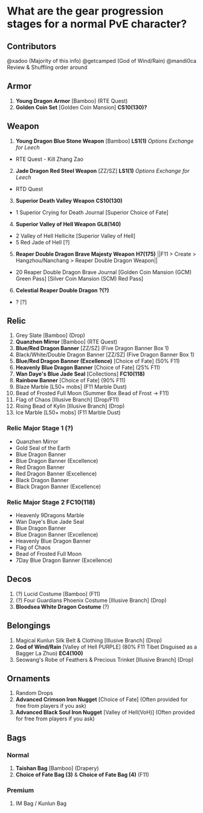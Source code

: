 # What are the gear progression stages for a normal PvE character?

## Contributors
@xadoo (Majority of this info)
@getcamped (God of Wind/Rain) 
@mandi0ca Review & Shuffling order around

## Armor
1. **Young Dragon Armor** [Bamboo] (RTE Quest)
3. **Golden Coin Set** [Golden Coin Mansion] __CS10(130)?__

## Weapon
1. **Young Dragon Blue Stone Weapon** [Bamboo] __LS1(1)__ *Options Exchange for Leech*
  - RTE Quest - Kill Zhang Zao
2. **Jade Dragon Red Steel Weapon** [ZZ/SZ] __LS1(1)__ *Options Exchange for Leech*
  - RTD Quest
3. **Superior Death Valley Weapon** __CS10(130)__
  -  1 Superior Crying for Death Journal [Superior Choice of Fate]
4. **Superior Valley of Hell Weapon** __GL8(140)__
  - 2 Valley of Hell Hellicite [Superior Valley of Hell]
  - 5 Red Jade of Hell [?]
5. **Reaper Double Dragon Brave Majesty Weapon** __H7(175)__ ||F11 > Create > Hangzhou/Nanchang > Reaper Double Dragon Weapon||
  - 20 Reaper Double Dragon Brave Journal [Golden Coin Mansion (GCM) Green Pass] [Silver Coin Mansion (SCM) Red Pass]
6. **Celestial Reaper Double Dragon** __?(?)__
  - ? [?]

## Relic
1. Grey Slate [Bamboo]  (Drop)
1. **Quanzhen Mirror** [Bamboo]  (RTE Quest)
1. **Blue/Red Dragon Banner** [ZZ/SZ] (Five Dragon Banner Box 1)
1. Black/White/Double Dragon Banner [ZZ/SZ] (Five Dragon Banner Box 1)
1. **Blue/Red Dragon Banner (Excellence)** [Choice of Fate] (50% F11)
1. **Heavenly Blue Dragon Banner** [Choice of Fate] (25% F11)
1. **Wan Daye's Blue Jade Seal** [Collections]  __FC10(118)__
1. **Rainbow Banner** [Choice of Fate] (90% F11)
1. Blaze Marble [L50+ mobs] (F11 Marble Dust)
1. Bead of Frosted Full Moon (Summer Box Bead of Frost -> F11)
1. Flag of Chaos [Illusive Branch] (Drop/F11)
1. Rising Bead of Kylin [Illusive Branch] (Drop)
1. Ice Marble [L50+ mobs] (F11 Marble Dust)

### Relic Major Stage 1 (?)
- Quanzhen Mirror
- Gold Seal of the Earth
- Blue Dragon Banner
- Blue Dragon Banner (Excellence)
- Red Dragon Banner
- Red Dragon Banner (Excellence)
- Black Dragon Banner
- Black Dragon Banner (Excellence)


### Relic Major Stage 2 __FC10(118)__
- Heavenly 9Dragons Marble
- Wan Daye's Blue Jade Seal
- Blue Dragon Banner
- Blue Dragon Banner (Excellence)
- Heavenly Blue Dragon Banner
- Flag of Chaos
- Bead of Frosted Full Moon
- 7Day Blue Dragon Banner (Excellence)

## Decos
1. (?) Lucid Costume [Bamboo] (F11)
2. (?) Four Guardians Phoenix Costume [Illusive Branch] (Drop)
1. **Bloodsea White Dragon Costume** (?)

## Belongings
1. Magical Kunlun Silk Belt & Clothing [Illusive Branch] (Drop)
1. **God of Wind/Rain** [Valley of Hell PURPLE] (80% F11 Tibet Disguised as a Bagger La Zhuo) __EC4(100)__
1. Seowang's Robe of Feathers & Precious Trinket [Illusive Branch] (Drop)

## Ornaments
1. Random Drops
2. **Advanced Crimson Iron Nugget** [Choice of Fate] (Often provided for free from players if you ask)
3. **Advanced Black Soul Iron Nugget** [Valley of Hell(VoH)] (Often provided for free from players if you ask)

## Bags
### Normal
1. **Taishan Bag** [Bamboo] (Drapery)
2. **Choice of Fate Bag (3)** & **Choice of Fate Bag (4)** (F11)

### Premium
1. IM Bag / Kunlun Bag